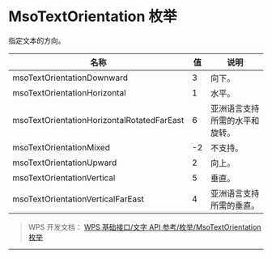 # MsoTextOrientation 枚举

指定文本的方向。

| 名称                                       | 值  | 说明                           |
|--------------------------------------------|-----|--------------------------------|
| msoTextOrientationDownward                 | 3   | 向下。                         |
| msoTextOrientationHorizontal               | 1   | 水平。                         |
| msoTextOrientationHorizontalRotatedFarEast | 6   | 亚洲语言支持所需的水平和旋转。 |
| msoTextOrientationMixed                    | -2  | 不支持。                       |
| msoTextOrientationUpward                   | 2   | 向上。                         |
| msoTextOrientationVertical                 | 5   | 垂直。                         |
| msoTextOrientationVerticalFarEast          | 4   | 亚洲语言支持所需的垂直。       |

> WPS 开发文档： [WPS 基础接口/文字 API 参考/枚举/MsoTextOrientation 枚举](https://qn.cache.wpscdn.cn/encs/doc/office_v19/topics/WPS%20%E5%9F%BA%E7%A1%80%E6%8E%A5%E5%8F%A3/%E6%96%87%E5%AD%97%20API%20%E5%8F%82%E8%80%83/%E6%9E%9A%E4%B8%BE/MsoTextOrientation%20%E6%9E%9A%E4%B8%BE.html)

------------------------------------------------------------------------
